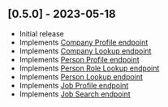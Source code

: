 ## [0.5.0] - 2023-05-18

- Initial release
- Implements [Company Profile endpoint](https://nubela.co/proxycurl/docs#company-api-company-profile-endpoint)
- Implements [Company Lookup endpoint](https://nubela.co/proxycurl/docs#company-api-company-lookup-endpoint)
- Implements [Person Profile endpoint](https://nubela.co/proxycurl/docs#people-api-person-profile-endpoint)
- Implements [Person Role Lookup endpoint](https://nubela.co/proxycurl/docs#people-api-role-lookup-endpoint)
- Implements [Person Lookup endpoint](https://nubela.co/proxycurl/docs#people-api-person-lookup-endpoint)
- Implements [Job Profile endpoint](https://nubela.co/proxycurl/docs#jobs-api-job-profile-endpoint)
- Implements [Job Search endpoint](https://nubela.co/proxycurl/docs#jobs-api-job-search-endpoint)
